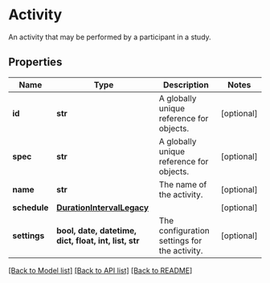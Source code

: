 # Activity

An activity that may be performed by a participant in a study.
## Properties
Name | Type | Description | Notes
------------ | ------------- | ------------- | -------------
**id** | **str** | A globally unique reference for objects. | [optional] 
**spec** | **str** | A globally unique reference for objects. | [optional] 
**name** | **str** | The name of the activity. | [optional] 
**schedule** | [**DurationIntervalLegacy**](DurationIntervalLegacy.md) |  | [optional] 
**settings** | **bool, date, datetime, dict, float, int, list, str** | The configuration settings for the activity. | [optional] 

[[Back to Model list]](../README.md#documentation-for-models) [[Back to API list]](../README.md#documentation-for-api-endpoints) [[Back to README]](../README.md)


